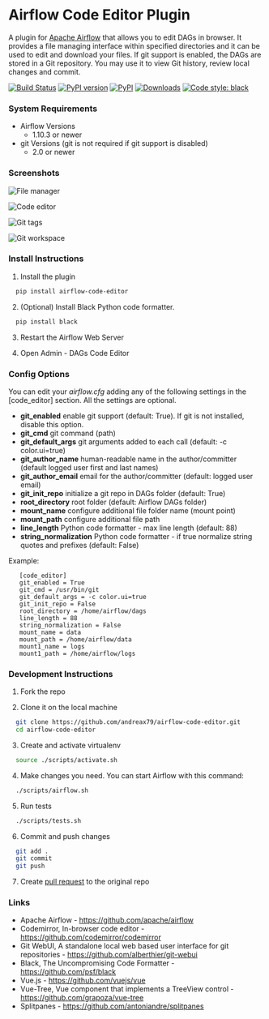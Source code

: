 # Airflow Code Editor Plugin
A plugin for [Apache Airflow](https://github.com/apache/airflow) that allows you to edit DAGs in browser.
It provides a file managing interface within specified directories and it can be used to edit and download your files.
If git support is enabled, the DAGs are stored in a Git repository. You may use it to view Git history, review local changes and commit.

[![Build Status](https://github.com/andreax79/airflow-code-editor/workflows/Tests/badge.svg)](https://github.com/andreax79/airflow-code-editor/actions)
[![PyPI version](https://badge.fury.io/py/airflow-code-editor.svg)](https://badge.fury.io/py/airflow-code-editor)
[![PyPI](https://img.shields.io/pypi/pyversions/airflow-code-editor.svg)](https://pypi.org/project/airflow-code-editor)
[![Downloads](https://pepy.tech/badge/airflow-code-editor/month)](https://pepy.tech/project/airflow-code-editor)
[![Code style: black](https://img.shields.io/badge/code%20style-black-000000.svg)](https://github.com/psf/black)

### System Requirements

* Airflow Versions
    * 1.10.3 or newer
* git Versions (git is not required if git support is disabled)
    * 2.0 or newer

### Screenshots

![File manager](https://andreax79.github.io/airflow-code-editor/screenshots/1.png)

![Code editor](https://andreax79.github.io/airflow-code-editor/screenshots/2.png)

![Git tags](https://andreax79.github.io/airflow-code-editor/screenshots/3.png)

![Git workspace](https://andreax79.github.io/airflow-code-editor/screenshots/4.png)


### Install Instructions

1. Install the plugin

  ```bash
    pip install airflow-code-editor
  ```

2. (Optional) Install Black Python code formatter.

  ```bash
    pip install black
  ```

3. Restart the Airflow Web Server

4. Open Admin - DAGs Code Editor


### Config Options

You can edit your *airflow.cfg* adding any of the following settings in the \[code_editor\] section.
All the settings are optional.

* **git_enabled**  enable git support (default: True). If git is not installed, disable this option.
* **git_cmd**  git command (path)
* **git_default_args**  git arguments added to each call (default: -c color.ui=true)
* **git_author_name** human-readable name in the author/committer (default logged user first and last names)
* **git_author_email** email for the author/committer (default: logged user email)
* **git_init_repo**  initialize a git repo in DAGs folder (default: True)
* **root_directory**  root folder (default: Airflow DAGs folder)
* **mount_name**  configure additional file folder name (mount point)
* **mount_path**  configure additional file path
* **line_length**  Python code formatter - max line length (default: 88)
* **string_normalization**  Python code formatter - if true normalize string quotes and prefixes (default: False)

Example:
```
   [code_editor]
   git_enabled = True
   git_cmd = /usr/bin/git
   git_default_args = -c color.ui=true
   git_init_repo = False
   root_directory = /home/airflow/dags
   line_length = 88
   string_normalization = False
   mount_name = data
   mount_path = /home/airflow/data
   mount1_name = logs
   mount1_path = /home/airflow/logs
```


### Development Instructions

1. Fork the repo

2. Clone it on the local machine

  ```bash
    git clone https://github.com/andreax79/airflow-code-editor.git
    cd airflow-code-editor
  ```

3. Create and activate virtualenv

  ```bash
    source ./scripts/activate.sh
  ```

4. Make changes you need. You can start Airflow with this command:

  ```bash
    ./scripts/airflow.sh
  ```

5. Run tests

  ```bash
    ./scripts/tests.sh
  ```

6. Commit and push changes

  ```bash
    git add .
    git commit
    git push
  ```

7. Create [pull request](https://github.com/andreax79/airflow-code-editor/compare) to the original repo

### Links

* Apache Airflow - https://github.com/apache/airflow
* Codemirror, In-browser code editor - https://github.com/codemirror/codemirror
* Git WebUI, A standalone local web based user interface for git repositories - https://github.com/alberthier/git-webui
* Black, The Uncompromising Code Formatter - https://github.com/psf/black
* Vue.js - https://github.com/vuejs/vue
* Vue-Tree, Vue component that implements a TreeView control - https://github.com/grapoza/vue-tree
* Splitpanes - https://github.com/antoniandre/splitpanes
